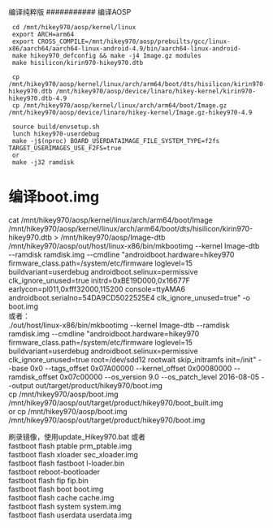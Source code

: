 编译纯粹版
###########
编译AOSP    
```
 cd /mnt/hikey970/aosp/kernel/linux    
 export ARCH=arm64    
 export CROSS_COMPILE=/mnt/hikey970/aosp/prebuilts/gcc/linux-x86/aarch64/aarch64-linux-android-4.9/bin/aarch64-linux-android-     
 make hikey970_defconfig && make -j4 Image.gz modules   
 make hisilicon/kirin970-hikey970.dtb   

 cp /mnt/hikey970/aosp/kernel/linux/arch/arm64/boot/dts/hisilicon/kirin970-hikey970.dtb /mnt/hikey970/aosp/device/linaro/hikey-kernel/kirin970-hikey970.dtb-4.9    
 cp /mnt/hikey970/aosp/kernel/linux/arch/arm64/boot/Image.gz /mnt/hikey970/aosp/device/linaro/hikey-kernel/Image.gz-hikey970-4.9   
 
 source build/envsetup.sh     
 lunch hikey970-userdebug   
 make -j$(nproc) BOARD_USERDATAIMAGE_FILE_SYSTEM_TYPE=f2fs TARGET_USERIMAGES_USE_F2FS=true    
 or    
 make -j32 ramdisk    
 ```
 
 编译boot.img
=========
cat /mnt/hikey970/aosp/kernel/linux/arch/arm64/boot/Image /mnt/hikey970/aosp/kernel/linux/arch/arm64/boot/dts/hisilicon/kirin970-hikey970.dtb > /mnt/hikey970/aosp/Image-dtb
/mnt/hikey970/aosp/out/host/linux-x86/bin/mkbootimg --kernel Image-dtb --ramdisk ramdisk.img --cmdline "androidboot.hardware=hikey970 firmware_class.path=/system/etc/firmware loglevel=15 buildvariant=userdebug androidboot.selinux=permissive clk_ignore_unused=true initrd=0xBE19D000,0x16677F earlycon=pl011,0xfff32000,115200 console=ttyAMA6 androidboot.serialno=54DA9CD5022525E4 clk_ignore_unused=true" -o boot.img    
或者：    
./out/host/linux-x86/bin/mkbootimg --kernel Image-dtb --ramdisk ramdisk.img --cmdline "androidboot.hardware=hikey970 firmware_class.path=/system/etc/firmware loglevel=15 buildvariant=userdebug androidboot.selinux=permissive clk_ignore_unused=true root=/dev/sdd12 rootwait skip_initramfs init=/init" --base 0x0 --tags_offset 0x07A00000 --kernel_offset 0x00080000 --ramdisk_offset 0x07c00000 --os_version 9.0 --os_patch_level 2016-08-05 --output out/target/product/hikey970/boot.img     
cp /mnt/hikey970/aosp/boot.img /mnt/hikey970/aosp/out/target/product/hikey970/boot_built.img      
or cp /mnt/hikey970/aosp/boot.img /mnt/hikey970/aosp/out/target/product/hikey970/boot.img    

刷录镜像，使用update_Hikey970.bat   或者    
fastboot flash ptable prm_ptable.img    
fastboot flash xloader sec_xloader.img   
fastboot flash fastboot l-loader.bin   
fastboot reboot-bootloader   
fastboot flash fip fip.bin   
fastboot flash boot boot.img   
fastboot flash cache cache.img   
fastboot flash system system.img   
fastboot flash userdata userdata.img   

